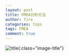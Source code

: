```yaml
---
layout: post
title: FMEA分析方法
author: fire
categories: tips 
tags: FMEA
comment: true
---
```


![title](http://image.sideproject.cn/title/title_118.jpg){:class="image-title"}